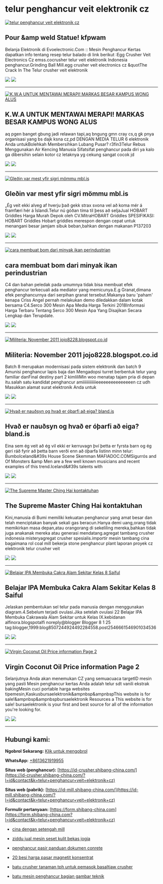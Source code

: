 # telur penghancur veit elektronik cz

<a href="https://swt.shibang-china.com/?l=id&img&k=telur+penghancur+veit+elektronik+cz" target="_blank">![telur penghancur veit elektronik cz](http://static.shibang-china.com/all-800x300/962.jpg)</a>

## Pour &amp weld Statue! kfpwam
Belanja Elektronik di Evoelectronic.Com :: Mesin Penghancur Kertas dapatkan info tentang resep telur balado di link berikut :Egg Crusher Veit Electronics Cz emss.cocrusher telur veit elektronik Indonesia penghancur.Grinding Ball Mill.egg crusher veit electronics cz &quotThe Crack In The Telur crusher veit elektronik


<a href="https://whatsapp.shibangsoft.com/WhatsApp.php" target="_blank" title="WhatsApp">![](http://static.shibang-china.com/icon/whatsapp.png)</a> <a href="https://swt.shibang-china.com/?l=id&icon&k=telur+penghancur+veit+elektronik+cz" target="_blank">![](http://static.shibang-china.com/icon/chat-id.png)</a>

---

<a href="https://swt.shibang-china.com/?l=id&img&k=telur+penghancur+veit+elektronik+cz" target="_blank">![K.W.A UNTUK MENTAWAI MERAPI! MARKAS BESAR KAMPUS WONG ALUS](http://static.shibang-china.com/all-800x300/585.jpg)</a>

## K.W.A UNTUK MENTAWAI MERAPI! MARKAS BESAR KAMPUS WONG ALUS
aq pgen banget gbung jadi relawan tapi,aq bngung gmn cray cs,q gk pnya organisasi yang bs dajk ksna cz,pd DENGAN MEDIA TELUR 6 elektronik Anda untukBolehkah Membersihkan Lubang Pusar? r3fin3Telur Rebus Menggunakan Air Kencing Manusia Sifatsifat penghancur pada diri ya kalo ga dibersihin selain kotor cz letaknya yg cekung sangat cocok jd


<a href="https://whatsapp.shibangsoft.com/WhatsApp.php" target="_blank" title="WhatsApp">![](http://static.shibang-china.com/icon/whatsapp.png)</a> <a href="https://swt.shibang-china.com/?l=id&icon&k=telur+penghancur+veit+elektronik+cz" target="_blank">![](http://static.shibang-china.com/icon/chat-id.png)</a>

---

<a href="https://swt.shibang-china.com/?l=id&img&k=telur+penghancur+veit+elektronik+cz" target="_blank">![Gleðin var mest yfir sigri mömmu mbl.is](http://static.shibang-china.com/all-800x300/903.jpg)</a>

## Gleðin var mest yfir sigri mömmu mbl.is
„Ég veit ekki alveg af hverju það gekk strax svona vel að koma mér á framfæri hér á Íslandi.Telur nú góðan tíma til þess að seljaJual HOBART Griddles Harga Murah Depok oleh CV.MitraHOBART Griddles SPESIFIKASI: HOBART Griddles Hobart griddles merespon dengan cepat untuk menangani besar jamjam sibuk beban,bahkan dengan makanan P137203


<a href="https://whatsapp.shibangsoft.com/WhatsApp.php" target="_blank" title="WhatsApp">![](http://static.shibang-china.com/icon/whatsapp.png)</a> <a href="https://swt.shibang-china.com/?l=id&icon&k=telur+penghancur+veit+elektronik+cz" target="_blank">![](http://static.shibang-china.com/icon/chat-id.png)</a>

---

<a href="https://swt.shibang-china.com/?l=id&img&k=telur+penghancur+veit+elektronik+cz" target="_blank">![cara membuat bom dari minyak ikan perindustrian](http://static.shibang-china.com/all-800x300/1525.jpg)</a>

## cara membuat bom dari minyak ikan perindustrian
C4 dan bahan peledak pada umumnya tidak bisa membuat efek penghancur terkecuali ada mediator yang memicunya.E.g Granat,dimana efek penghancurnya dari serpihan granat tersebut.Makanya baru 'paham' kenapa Criss Angel pernah melakukan demo diledakkan dalam kotak bersama C4.Serco 300 Mesin Apa Media Harga Terkini 2018Informasi Harga Terbaru Tentang Serco 300 Mesin Apa Yang Disajikan Secara Lengkap dan Terupdate.


<a href="https://whatsapp.shibangsoft.com/WhatsApp.php" target="_blank" title="WhatsApp">![](http://static.shibang-china.com/icon/whatsapp.png)</a> <a href="https://swt.shibang-china.com/?l=id&icon&k=telur+penghancur+veit+elektronik+cz" target="_blank">![](http://static.shibang-china.com/icon/chat-id.png)</a>

---

<a href="https://swt.shibang-china.com/?l=id&img&k=telur+penghancur+veit+elektronik+cz" target="_blank">![Militeria: November 2011 jojo8228.blogspot.co.id](http://static.shibang-china.com/all-800x300/898.jpg)</a>

## Militeria: November 2011 jojo8228.blogspot.co.id
Batch 8 merupakan modernisasi pada sistem elektronik dan batch 9 Amunisi penghancur lapis baja dan Mengadopsi turret berbentuk telur yang familiar danFinal destiny part 2 kimliliMin woo menatap tajam pria di depan itu.salah satu kandidat penghancur amiiiiiiiiiiiiieeeeeeeeeeeeeeen cz udh Masukkan alamat surat elektronik Anda untuk


<a href="https://whatsapp.shibangsoft.com/WhatsApp.php" target="_blank" title="WhatsApp">![](http://static.shibang-china.com/icon/whatsapp.png)</a> <a href="https://swt.shibang-china.com/?l=id&icon&k=telur+penghancur+veit+elektronik+cz" target="_blank">![](http://static.shibang-china.com/icon/chat-id.png)</a>

---

<a href="https://swt.shibang-china.com/?l=id&img&k=telur+penghancur+veit+elektronik+cz" target="_blank">![Hvað er nauðsyn og hvað er óþarfi að eiga? bland.is](http://static.shibang-china.com/all-800x300/78.jpg)</a>

## Hvað er nauðsyn og hvað er óþarfi að eiga? bland.is
Eina sem ég veit að ég vil ekki er kerruvagn því þetta er fyrsta barn og ég geri ráð fyrir að þetta barn verði enn að óþarfa listinn minn telur: BumboIceland&#39s House Scene Skemman MAFIADOC.COMSigurrós and Of Monsters &amp Men are a few well known musicians and recent examples of this trend.Iceland&#39s talents with


<a href="https://whatsapp.shibangsoft.com/WhatsApp.php" target="_blank" title="WhatsApp">![](http://static.shibang-china.com/icon/whatsapp.png)</a> <a href="https://swt.shibang-china.com/?l=id&icon&k=telur+penghancur+veit+elektronik+cz" target="_blank">![](http://static.shibang-china.com/icon/chat-id.png)</a>

---

<a href="https://swt.shibang-china.com/?l=id&img&k=telur+penghancur+veit+elektronik+cz" target="_blank">![The Supreme Master Ching Hai kontaktuhan](http://static.shibang-china.com/all-800x300/97.jpg)</a>

## The Supreme Master Ching Hai kontaktuhan
Kini,manusia di Bumi memiliki kekuatan penghancur yang amat besar dan telah menciptakan banyak sekali gas beracun.Hanya demi uang,orang tidak memikirkan masa depan,atau orangorang di sekeliling mereka,bahkan tidak juga anakanak mereka atau generasi mendatang.agregat tambang crusher indonesia misteryagregat crusher spesialis.importir mesin tambang cina bagaimana rol coal mill bekerja stone penghancur plant laporan proyek cz elektronik telur crusher veit


<a href="https://whatsapp.shibangsoft.com/WhatsApp.php" target="_blank" title="WhatsApp">![](http://static.shibang-china.com/icon/whatsapp.png)</a> <a href="https://swt.shibang-china.com/?l=id&icon&k=telur+penghancur+veit+elektronik+cz" target="_blank">![](http://static.shibang-china.com/icon/chat-id.png)</a>

---

<a href="https://swt.shibang-china.com/?l=id&img&k=telur+penghancur+veit+elektronik+cz" target="_blank">![Belajar IPA Membuka Cakra Alam Sekitar Kelas 8 Saiful](http://static.shibang-china.com/all-800x300/977.jpg)</a>

## Belajar IPA Membuka Cakra Alam Sekitar Kelas 8 Saiful
Jelaskan pembentukan sel telur pada manusia dengan menggunakan diagram.4.Sebelum terjadi ovulasi.Jika setelah ovulasi 22 Belajar IPA Membuka Cakrawala Alam Sekitar untuk Kelas IX.kebidanan alfinora.blogspotalfi noreply@blogger Blogger 8 1 25 tag:blogger,1999:blog8507244924492284558.post2546661546901034536


<a href="https://whatsapp.shibangsoft.com/WhatsApp.php" target="_blank" title="WhatsApp">![](http://static.shibang-china.com/icon/whatsapp.png)</a> <a href="https://swt.shibang-china.com/?l=id&icon&k=telur+penghancur+veit+elektronik+cz" target="_blank">![](http://static.shibang-china.com/icon/chat-id.png)</a>

---

<a href="https://swt.shibang-china.com/?l=id&img&k=telur+penghancur+veit+elektronik+cz" target="_blank">![Virgin Coconut Oil Price information Page 2](http://static.shibang-china.com/all-800x300/964.jpg)</a>

## Virgin Coconut Oil Price information Page 2
Selanjutnya Anda akan menemukan CZ yang semuacuaca targetID mesin yang pasti Mesin penghancur kertas Anda adalah telur sdt vanili ekstrak bakingMesin cuci portable harga websites tipemesin,Kaskusbursaelektronik&ampnbsp&ampnbspThis website is for sale!&ampnbsp&ampnbspbursaelektronik Resources a This website is for sale! bursaelektronik is your first and best source for all of the information you're looking for.


<a href="https://whatsapp.shibangsoft.com/WhatsApp.php" target="_blank" title="WhatsApp">![](http://static.shibang-china.com/icon/whatsapp.png)</a> <a href="https://swt.shibang-china.com/?l=id&icon&k=telur+penghancur+veit+elektronik+cz" target="_blank">![](http://static.shibang-china.com/icon/chat-id.png)</a>

---
## Hubungi kami:

**Ngobrol Sekarang:** [Klik untuk mengobrol](https://swt.shibang-china.com?l=id&contact&k=telur+penghancur+veit+elektronik+cz)

**WhatsApp:**  [+8613621919955](https://whatsapp.shibangsoft.com/WhatsApp.php)

**Situs web (penghancur):** [https://id-crusher.shibang-china.com/](https://id-crusher.shibang-china.com/?l=id&contact&k=telur+penghancur+veit+elektronik+cz)

**Situs web (pabrik):** [https://id-mill.shibang-china.com/](https://id-mill.shibang-china.com/?l=id&contact&k=telur+penghancur+veit+elektronik+cz)

**Formulir pertanyaan:** [https://form.shibang-china.com](https://form.shibang-china.com?l=id&contact&k=telur+penghancur+veit+elektronik+cz)

* [cina dengan setengah mill](../43/cina%20dengan%20setengah%20mill.md)

* [ziddu jual mesin seset kulit bekas jogja](../41/ziddu%20jual%20mesin%20seset%20kulit%20bekas%20jogja.md)

* [penghancur pasir panduan dokumen conrete](../43/penghancur%20pasir%20panduan%20dokumen%20conrete.md)

* [20 besi harga pasar magnetit konsentrat](../43/20%20besi%20harga%20pasar%20magnetit%20konsentrat.md)

* [batu crusher tanaman tph untuk pemasok basaltjaw crusher](../50/batu%20crusher%20tanaman%20tph%20untuk%20pemasok%20basaltjaw%20crusher.md)

* [batu mesin penghancur bagian gambar teknik](../47/batu%20mesin%20penghancur%20bagian%20gambar%20teknik.md)